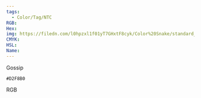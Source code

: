 ```yaml
---
tags:
  - Color/Tag/NTC
RGB:
Hex:
img: https://filedn.com/l0hpzxl1f01yT7GHxtF8cyk/Color%20Snake/standard_csv_to_svg/D2F8B0.svg
CMYK:
HSL:
Name:
---
```

Gossip
```palette
#D2F8B0
```
RGB
